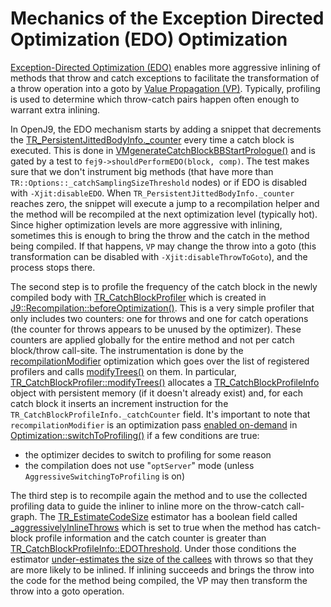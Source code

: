 <!--
Copyright IBM Corp. and others 2023

This program and the accompanying materials are made available under
the terms of the Eclipse Public License 2.0 which accompanies this
distribution and is available at https://www.eclipse.org/legal/epl-2.0/
or the Apache License, Version 2.0 which accompanies this distribution and
is available at https://www.apache.org/licenses/LICENSE-2.0.

This Source Code may also be made available under the following
Secondary Licenses when the conditions for such availability set
forth in the Eclipse Public License, v. 2.0 are satisfied: GNU
General Public License, version 2 with the GNU Classpath
Exception [1] and GNU General Public License, version 2 with the
OpenJDK Assembly Exception [2].

[1] https://www.gnu.org/software/classpath/license.html
[2] https://openjdk.org/legal/assembly-exception.html

SPDX-License-Identifier: EPL-2.0 OR Apache-2.0 OR GPL-2.0 WITH Classpath-exception-2.0 OR LicenseRef-GPL-2.0 WITH Assembly-exception
-->
# Mechanics of the Exception Directed Optimization (EDO) Optimization

[Exception-Directed Optimization (EDO)](ControlFlowOptimizationsSummary.md#exception-directed-optimization-edo)
enables more aggressive inlining of methods that throw and catch exceptions to facilitate
the transformation of a throw operation into a goto by
[Value Propagation (VP)](https://github.com/eclipse/omr/blob/master/doc/compiler/optimizer/ValuePropagation.md).
Typically, profiling is used to determine which throw-catch pairs happen often enough to warrant extra inlining.

In OpenJ9, the EDO mechanism starts by adding a snippet that decrements the
[TR_PersistentJittedBodyInfo._counter](https://github.com/eclipse-openj9/openj9/blob/42a61be142bb792a86f3428c07f63d01b0c54982/runtime/compiler/control/RecompilationInfo.hpp#L435)
every time a catch block is executed. This is done in
[VMgenerateCatchBlockBBStartPrologue()](https://github.com/eclipse-openj9/openj9/blob/42a61be142bb792a86f3428c07f63d01b0c54982/runtime/compiler/x/codegen/J9TreeEvaluator.cpp#L11228)
and is gated by a test to `fej9->shouldPerformEDO(block, comp)`. The test makes
sure that we don't instrument big methods (that have more than `TR::Options::_catchSamplingSizeThreshold`
nodes) or if EDO is disabled with `-Xjit:disableEDO`.
When `TR_PersistentJittedBodyInfo._counter` reaches zero, the snippet will execute a jump to a recompilation
helper and the method will be recompiled at the next optimization level (typically hot).
Since higher optimization levels are more aggressive with inlining, sometimes this is enough
to bring the throw and the catch in the method being compiled. If that happens, `VP`
may change the throw into a goto (this transformation can be disabled with `-Xjit:disableThrowToGoto`),
and the process stops there.

The second step is to profile the frequency of the catch block in the newly compiled body with
[TR_CatchBlockProfiler](https://github.com/eclipse-openj9/openj9/blob/42a61be142bb792a86f3428c07f63d01b0c54982/runtime/compiler/runtime/J9Profiler.hpp#L347)
which is created in [J9::Recompilation::beforeOptimization()](https://github.com/eclipse-openj9/openj9/blob/42a61be142bb792a86f3428c07f63d01b0c54982/runtime/compiler/control/J9Recompilation.cpp#L234).
This is a very simple profiler that only includes two counters: one for throws and one
for catch operations (the counter for throws appears to be unused by the optimizer).
These counters are applied globally for the entire method and not per catch block/throw call-site.
The instrumentation is done by the [recompilationModifier](https://github.com/eclipse-openj9/openj9/blob/42a61be142bb792a86f3428c07f63d01b0c54982/runtime/compiler/runtime/J9Profiler.hpp#L260)
optimization which goes over the list of registered profilers and calls
[modifyTrees()](https://github.com/eclipse-openj9/openj9/blob/42a61be142bb792a86f3428c07f63d01b0c54982/runtime/compiler/runtime/J9Profiler.cpp#L92) on them.
In particular, [TR_CatchBlockProfiler::modifyTrees()](https://github.com/eclipse-openj9/openj9/blob/42a61be142bb792a86f3428c07f63d01b0c54982/runtime/compiler/runtime/J9Profiler.cpp#L256) allocates a [TR_CatchBlockProfileInfo](https://github.com/eclipse-openj9/openj9/blob/42a61be142bb792a86f3428c07f63d01b0c54982/runtime/compiler/runtime/J9Profiler.hpp#L811)
object with persistent memory (if it doesn't already exist) and, for each catch block it inserts
an increment instruction for the `TR_CatchBlockProfileInfo._catchCounter` field.
It's important to note that `recompilationModifier` is an optimization pass [enabled on-demand](https://github.com/eclipse-openj9/openj9/blob/42a61be142bb792a86f3428c07f63d01b0c54982/runtime/compiler/optimizer/J9Optimizer.cpp#L998)
in [Optimization::switchToProfiling()](https://github.com/eclipse-openj9/openj9/blob/42a61be142bb792a86f3428c07f63d01b0c54982/runtime/compiler/optimizer/J9Optimizer.cpp#L992)
if a few conditions are true:
- the optimizer decides to switch to profiling for some reason
- the compilation does not use "`optServer`" mode (unless `AggressiveSwitchingToProfiling` is on)

The third step is to recompile again the method and to use the collected profiling
data to guide the inliner to inline more on the throw-catch call-graph. The
[TR_EstimateCodeSize](https://github.com/eclipse-openj9/openj9/blob/42a61be142bb792a86f3428c07f63d01b0c54982/runtime/compiler/optimizer/EstimateCodeSize.hpp#L49)
estimator has a boolean field called [_aggressivelyInlineThrows](https://github.com/eclipse-openj9/openj9/blob/42a61be142bb792a86f3428c07f63d01b0c54982/runtime/compiler/optimizer/EstimateCodeSize.hpp#L128)
which is set to true when the method has catch-block profile information and
the catch counter is greater than [TR_CatchBlockProfileInfo::EDOThreshold](https://github.com/eclipse-openj9/openj9/blob/42a61be142bb792a86f3428c07f63d01b0c54982/runtime/compiler/runtime/J9Profiler.cpp#L2377).
Under those conditions the estimator
[under-estimates the size of the callees](https://github.com/eclipse-openj9/openj9/blob/42a61be142bb792a86f3428c07f63d01b0c54982/runtime/compiler/optimizer/InlinerTempForJ9.cpp#L3355-L3359)
with throws so that they are more likely to be inlined. If inlining succeeds and brings the throw
into the code for the method being compiled, the VP may then transform the throw
into a goto operation.
